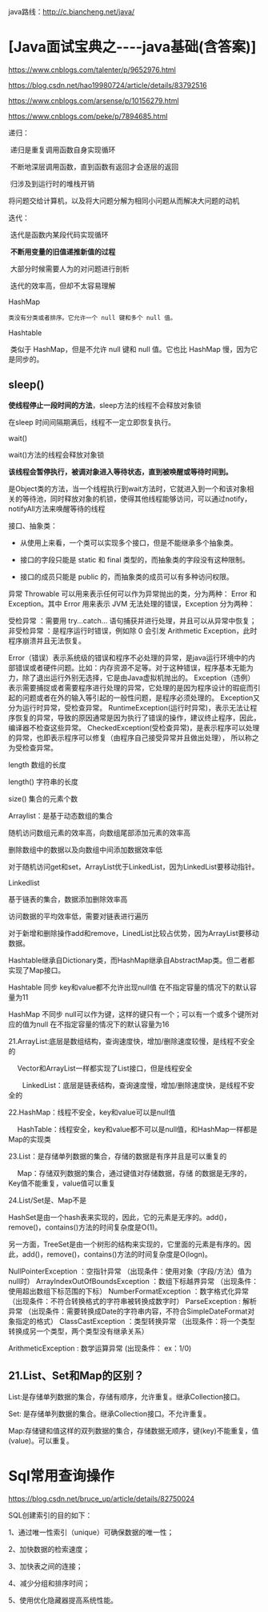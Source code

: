 

java路线：<http://c.biancheng.net/java/>





# [Java面试宝典之----java基础(含答案)]

<https://www.cnblogs.com/talenter/p/9652976.html>

<https://blog.csdn.net/hao19980724/article/details/83792516>



<https://www.cnblogs.com/arsense/p/10156279.html>

<https://www.cnblogs.com/peke/p/7894685.html>

递归：

​		递归是重复调用函数自身实现循环

​		不断地深层调用函数，直到函数有返回才会逐层的返回

​		归涉及到运行时的堆栈开销

​		将问题交给计算机，以及将大问题分解为相同小问题从而解决大问题的动机

迭代：

​	迭代是函数内某段代码实现循环

​	**不断用变量的旧值递推新值的过程**

​	大部分时候需要人为的对问题进行剖析

​	迭代的效率高，但却不太容易理解



HashMap 

  	类没有分类或者排序。它允许一个 null 键和多个 null 值。

Hashtable 

​	 类似于 HashMap，但是不允许 null 键和 null 值。它也比 HashMap 慢，因为它是同步的。



## **sleep()**

**使线程停止一段时间的方法**，sleep方法的线程不会释放对象锁

在sleep 时间间隔期满后，线程不一定立即恢复执行。



wait()

wait()方法的线程会释放对象锁

**该线程会暂停执行，被调对象进入等待状态，直到被唤醒或等待时间到。** 

是Object类的方法，当一个线程执行到wait方法时，它就进入到一个和该对象相关的等待池，同时释放对象的机锁，使得其他线程能够访问，可以通过notify，notifyAll方法来唤醒等待的线程



接口、抽象类：

- 从使用上来看，一个类可以实现多个接口，但是不能继承多个抽象类。

- 接口的字段只能是 static 和 final 类型的，而抽象类的字段没有这种限制。

- 接口的成员只能是 public 的，而抽象类的成员可以有多种访问权限。

  

异常
Throwable 可以用来表示任何可以作为异常抛出的类，分为两种： Error 和 Exception。其中 Error 用来表示 JVM 无法处理的错误，Exception 分为两种：

受检异常 ：需要用 try...catch... 语句捕获并进行处理，并且可以从异常中恢复；
非受检异常 ：是程序运行时错误，例如除 0 会引发 Arithmetic Exception，此时程序崩溃并且无法恢复。



Error（错误）表示系统级的错误和程序不必处理的异常，是java运行环境中的内部错误或者硬件问题。比如：内存资源不足等。对于这种错误，程序基本无能为力，除了退出运行外别无选择，它是由Java虚拟机抛出的。
    Exception（违例）表示需要捕捉或者需要程序进行处理的异常，它处理的是因为程序设计的瑕疵而引起的问题或者在外的输入等引起的一般性问题，是程序必须处理的。
Exception又分为运行时异常，受检查异常。
       RuntimeException(运行时异常)，表示无法让程序恢复的异常，导致的原因通常是因为执行了错误的操作，建议终止程序，因此，编译器不检查这些异常。
       CheckedException(受检查异常)，是表示程序可以处理的异常，也即表示程序可以修复（由程序自己接受异常并且做出处理）， 所以称之为受检查异常。



length  数组的长度

length()   字符串的长度

size()  集合的元素个数



Arraylist：是基于动态数组的集合

随机访问数组元素的效率高，向数组尾部添加元素的效率高

删除数组中的数据以及向数组中间添加数据效率低

对于随机访问get和set，ArrayList优于LinkedList，因为LinkedList要移动指针。 



Linkedlist

基于链表的集合，数据添加删除效率高

访问数据的平均效率低，需要对链表进行遍历

对于新增和删除操作add和remove，LinedList比较占优势，因为ArrayList要移动数据。



 Hashtable继承自Dictionary类，而HashMap继承自AbstractMap类。但二者都实现了Map接口。

Hashtable  同步      key和value都不允许出现null值		在不指定容量的情况下的默认容量为11

HashMap  不同步   null可以作为键，这样的键只有一个；可以有一个或多个键所对应的值为null		在不指定容量的情况下的默认容量为16





 21.ArrayList:底层是数组结构，查询速度快，增加/删除速度较慢，是线程不安全的

　  Vector和ArrayList一样都实现了List接口，但是线程安全

　　LinkedList：底层是链表结构，查询速度慢，增加/删除速度快，是线程不安全的

22.HashMap：线程不安全，key和value可以是null值

　  HashTable：线程安全，key和value都不可以是null值，和HashMap一样都是Map的实现类

23.List：是存储单列数据的集合，存储的数据是有序并且是可以重复的 

　 Map：存储双列数据的集合，通过键值对存储数据，存储 的数据是无序的，Key值不能重复，value值可以重复

24.List/Set是、Map不是



HashSet是由一个hash表来实现的，因此，它的元素是无序的。add()，remove()，contains()方法的时间复杂度是O(1)。

另一方面，TreeSet是由一个树形的结构来实现的，它里面的元素是有序的。因此，add()，remove()，contains()方法的时间复杂度是O(logn)。





NullPointerException ：空指针异常 （出现条件：使用对象（字段/方法）值为null时）
       ArrayIndexOutOfBoundsException ：数组下标越界异常 （出现条件：使用超出数组下标范围的下标）
       NumberFormatException ：数字格式化异常  （出现条件：不符合转换格式的字符串被转换成数字时）
       ParseException : 解析异常 （出现条件：需要转换成Date的字符串内容，不符合SimpleDateFormat对象指定的格式）
       ClassCastException ：类型转换异常  （出现条件：将一个类型转换成另一个类型，两个类型没有继承关系）                   

  ArithmeticException : 数学运算异常 (出现条件： ex：1/0)

## **21.List、Set和Map的区别？**

List:是存储单列数据的集合，存储有顺序，允许重复。继承Collection接口。

Set: 是存储单列数据的集合。继承Collection接口。不允许重复。

Map:存储键和值这样的双列数据的集合，存储数据无顺序，键(key)不能重复，值(value)。可以重复。



# Sql常用查询操作

<https://blog.csdn.net/bruce_up/article/details/82750024>



SQL创建索引的目的如下：

1、通过唯一性索引（unique）可确保数据的唯一性；

2、加快数据的检索速度；

3、加快表之间的连接；

4、减少分组和排序时间；

5、使用优化隐藏器提高系统性能。